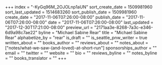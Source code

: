 +++
index = "-KyGq96M_2OJOLnp1aUN"
sort_create_date = 1509981960
sort_last_updated = 1514683260
sort_publish_date = 1509981960
create_date = "2017-11-06T07:26:00-08:00"
publish_date = "2017-11-06T07:26:00-08:00"
date = "2017-11-06T07:26:00-08:00"
last_updated = "2017-12-30T17:21:00-08:00"
preview_url = "2171aa3e-8268-7a3c-e346-6d9a98c7ae22"
byline = "Michael Sabine Rear"
title = "Michael Sabine Rear"
alphabetize_by = "rear"
is_draft = ""
is_seattle_pnw_writer = true
written_about = ""
books_author = ""
reviews_about = ""
notes_about = ["notes/what-we-saw-(and-loved)-at-short-run"]
sponsorships_author = ""
email = ""
twitter = ""
website = ""
bio = ""
reviews_byline = ""
notes_byline = ""
books_translator = ""
+++
